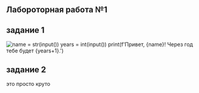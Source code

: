## Лабороторная работа №1

## задание 1
![name = str(input())
years = int(input())
print(f'Привет, {name}! Через год тебе будет {years+1}.')](./images/lab01/01task.png)
## задание 2
это просто круто
